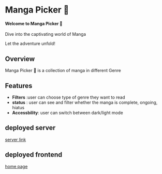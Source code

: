 #  Manga Picker 🫣

#### Welcome to Manga Picker  🫣 
 Dive into the captivating world of Manga 
   
Let the adventure unfold!

## Overview
 Manga Picker 🫣 is a collection of manga in different Genre

## Features
- **Filters** :user can choose type of genre they want to read 
- **status** : user can see and filter whether the manga is 
  complete, ongoing, hiatus
- **Accessbility**: user can switch between dark/light mode

## deployed server
[server link](https://manga-picker.onrender.com/)
## deployed frontend
[home page](https://manga-picker.vercel.app/)